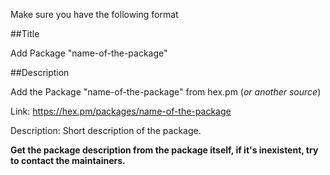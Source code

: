 Make sure you have the following format

##Title

Add Package "name-of-the-package"

##Description

Add the Package "name-of-the-package" from hex.pm (_or another source_)

Link: https://hex.pm/packages/name-of-the-package

Description:
Short description of the package.


**Get the package description from the package itself, if it's inexistent, try to contact the maintainers.**
